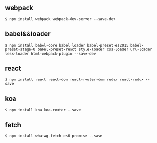## webpack
```
$ npm install webpack webpack-dev-server --save-dev
```
## babel&&loader
```
$ npm install babel-core babel-loader babel-preset-es2015 babel-preset-stage-0 babel-preset-react style-loader css-loader url-loader less-loader html-webpack-plugin --save-dev
```
## react
```
$ npm install react react-dom react-router-dom redux react-redux --save
```
## koa
```
$ npm install koa koa-router --save
```
## fetch
```
$ npm install whatwg-fetch es6-promise --save
```